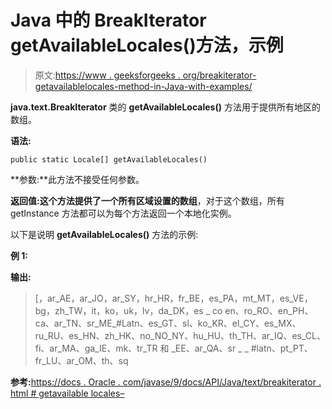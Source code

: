 # Java 中的 BreakIterator getAvailableLocales()方法，示例

> 原文:[https://www . geeksforgeeks . org/breakiterator-getavailablelocales-method-in-Java-with-examples/](https://www.geeksforgeeks.org/breakiterator-getavailablelocales-method-in-java-with-examples/)

**java.text.BreakIterator** 类的 **getAvailableLocales()** 方法用于提供所有地区的数组。

**语法:**

```
public static Locale[] getAvailableLocales()
```

**参数:**此方法不接受任何参数。

**返回值:**这个方法提供了一个所有区域设置的**数组**，对于这个数组，所有 getInstance 方法都可以为每个方法返回一个本地化实例。

以下是说明 **getAvailableLocales()** 方法的示例:

**例 1:**

**输出:**

> [，ar_AE，ar_JO，ar_SY，hr_HR，fr_BE，es_PA，mt_MT，es_VE，bg，zh_TW，it，ko，uk，lv，da_DK，es _ co en、ro_RO、en_PH、ca、ar_TN、sr_ME_#Latn、es_GT、sl、ko_KR、el_CY、es_MX、ru_RU、es_HN、zh_HK、no_NO_NY、hu_HU、th_TH、ar_IQ、es_CL、fi、ar_MA、ga_IE、mk、tr_TR 和 _EE、ar_QA、sr _ _ #latn、pt_PT、fr_LU、ar_OM、th、sq

**参考:**[https://docs . Oracle . com/javase/9/docs/API/Java/text/breakiterator . html # getavailable locales–](https://docs.oracle.com/javase/9/docs/api/java/text/BreakIterator.html#getAvailableLocales--)